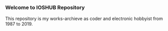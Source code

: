 # <h3>Welcome to IOSHUB Repository</h3>
This repository is my works-archieve as coder and electronic hobbyist from 1987 to 2019.     
